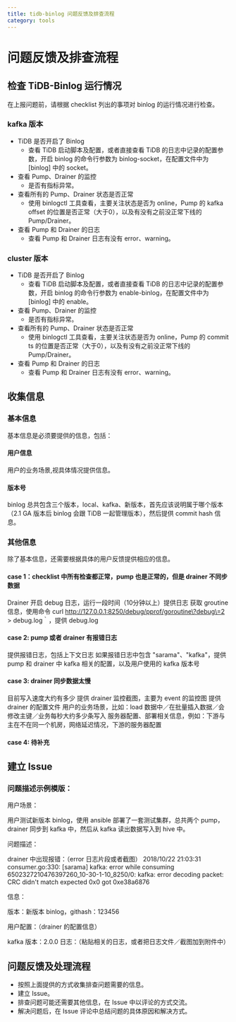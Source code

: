 ```yaml
---
title: tidb-binlog 问题反馈及排查流程
category: tools
---
```


# 问题反馈及排查流程

## 检查 TiDB-Binlog 运行情况

在上报问题前，请根据 checklist 列出的事项对 binlog 的运行情况进行检查。

### kafka 版本
* TiDB 是否开启了 Binlog
    * 查看 TiDB 启动脚本及配置，或者直接查看 TiDB 的日志中记录的配置参数，开启 binlog 的命令行参数为 binlog-socket，在配置文件中为 [binlog] 中的 socket。
* 查看 Pump、Drainer 的监控
    * 是否有指标异常。
* 查看所有的 Pump、Drainer 状态是否正常
    * 使用 binlogctl 工具查看，主要关注状态是否为 online，Pump 的 kafka offset 的位置是否正常（大于0），以及有没有之前没正常下线的 Pump/Drainer。
* 查看 Pump 和 Drainer 的日志
    * 查看 Pump 和 Drainer 日志有没有 error、warning。

### cluster 版本
* TiDB 是否开启了 Binlog
    * 查看 TiDB 启动脚本及配置，或者直接查看 TiDB 的日志中记录的配置参数，开启 binlog 的命令行参数为 enable-binlog，在配置文件中为 [binlog] 中的 enable。
* 查看 Pump、Drainer 的监控
    * 是否有指标异常。
* 查看所有的 Pump、Drainer 状态是否正常
    * 使用 binlogctl 工具查看，主要关注状态是否为 online，Pump 的 commit ts 的位置是否正常（大于0），以及有没有之前没正常下线的 Pump/Drainer。
* 查看 Pump 和 Drainer 的日志
    * 查看 Pump 和 Drainer 日志有没有 error、warning。

## 收集信息

### 基本信息

基本信息是必须要提供的信息，包括：
#### 用户信息
用户的业务场景,视具体情况提供信息。
#### 版本号

binlog 总共包含三个版本，local、kafka、新版本，首先应该说明属于哪个版本（2.1 GA 版本后 binlog 会跟 TiDB 一起管理版本），然后提供 commit hash 信息。

### 其他信息
除了基本信息，还需要根据具体的用户反馈提供相应的信息。

#### case 1：checklist 中所有检查都正常，pump 也是正常的，但是 drainer 不同步数据
Drainer 开启 debug 日志，运行一段时间（10分钟以上）提供日志
获取 groutine 信息，使用命令 curl http://127.0.0.1:8250/debug/pprof/goroutine\?debug\=2 > debug.log｀，提供 debug.log

#### case 2:  pump 或者 drainer 有报错日志
提供报错日志，包括上下文日志
如果报错日志中包含 "sarama"、"kafka"，提供 pump 和 drainer 中 kafka 相关的配置，以及用户使用的 kafka 版本号

#### case 3: drainer 同步数据太慢
目前写入速度大约有多少
提供 drainer 监控截图，主要为 event 的监控图
提供 drainer 的配置文件
用户的业务场景，比如：load 数据中／在批量插入数据／会修改主键／业务每秒大约多少条写入
服务器配置、部署相关信息，例如：下游与主在不在同一个机房，网络延迟情况，下游的服务器配置

#### case 4: 待补充

## 建立 Issue

### 问题描述示例模版：

用户场景：

用户测试新版本 binlog，使用 ansible 部署了一套测试集群，总共两个 pump，drainer 同步到 kafka 中，然后从 kafka 读出数据写入到 hive 中。

问题描述：

drainer 中出现报错：（error 日志片段或者截图）
2018/10/22 21:03:31 consumer.go:330: [sarama] kafka: error while consuming 6502327210476397260_10-30-1-10_8250/0: kafka: error
decoding packet: CRC didn't match expected 0x0 got 0xe38a6876

信息：

版本：新版本 binlog，githash：123456

用户配置：（drainer 的配置信息）

kafka 版本：2.0.0
日志：（粘贴相关的日志，或者把日志文件／截图加到附件中）

## 问题反馈及处理流程
* 按照上面提供的方式收集排查问题需要的信息。
* 建立 Issue。
* 排查问题可能还需要其他信息，在 Issue 中以评论的方式交流。
* 解决问题后，在 Issue 评论中总结问题的具体原因和解决方式。